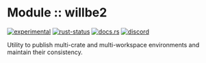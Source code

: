 # Module :: willbe2

[![experimental](https://raster.shields.io/static/v1?label=stability&message=experimental&color=orange&logoColor=eee)](https://github.com/emersion/stability-badges#experimental) [![rust-status](https://github.com/Wandalen/wTools/actions/workflows/ModuleTemplateBlankPush.yml/badge.svg)](https://github.com/Wandalen/wTools/actions/workflows/ModuleTemplateBlankPush.yml) [![docs.rs](https://img.shields.io/docsrs/willbe2?color=e3e8f0&logo=docs.rs)](https://docs.rs/willbe2) [![discord](https://img.shields.io/discord/872391416519737405?color=eee&logo=discord&logoColor=eee&label=ask)](https://discord.gg/m3YfbXpUUY)

Utility to publish multi-crate and multi-workspace environments and maintain their consistency.

<!-- qqq : xxx : write -->

<!-- ### Basic use-case

```rust
use willbe2::*;

fn main()
{
}
```

### To add to your project

```bash
cargo add willbe2
```

### Try out from the repository

``` shell test
git clone https://github.com/Wandalen/wTools
cd wTools
cd examples/willbe2_trivial_sample
cargo run
``` -->
